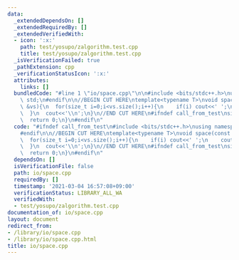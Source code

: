```yaml
---
data:
  _extendedDependsOn: []
  _extendedRequiredBy: []
  _extendedVerifiedWith:
  - icon: ':x:'
    path: test/yosupo/zalgorithm.test.cpp
    title: test/yosupo/zalgorithm.test.cpp
  _isVerificationFailed: true
  _pathExtension: cpp
  _verificationStatusIcon: ':x:'
  attributes:
    links: []
  bundledCode: "#line 1 \"io/space.cpp\"\n\n#include <bits/stdc++.h>\nusing namespace\
    \ std;\n#endif\n\n//BEGIN CUT HERE\ntemplate<typename T>\nvoid space(const vector<T>\
    \ &vs){\n  for(size_t i=0;i<vs.size();i++){\n    if(i) cout<<' ';\n    cout<<vs[i];\n\
    \  }\n  cout<<'\\n';\n}\n//END CUT HERE\n#ifndef call_from_test\nsigned main(){\n\
    \  return 0;\n}\n#endif\n"
  code: "#ifndef call_from_test\n#include <bits/stdc++.h>\nusing namespace std;\n\
    #endif\n\n//BEGIN CUT HERE\ntemplate<typename T>\nvoid space(const vector<T> &vs){\n\
    \  for(size_t i=0;i<vs.size();i++){\n    if(i) cout<<' ';\n    cout<<vs[i];\n\
    \  }\n  cout<<'\\n';\n}\n//END CUT HERE\n#ifndef call_from_test\nsigned main(){\n\
    \  return 0;\n}\n#endif\n"
  dependsOn: []
  isVerificationFile: false
  path: io/space.cpp
  requiredBy: []
  timestamp: '2021-03-04 16:57:08+09:00'
  verificationStatus: LIBRARY_ALL_WA
  verifiedWith:
  - test/yosupo/zalgorithm.test.cpp
documentation_of: io/space.cpp
layout: document
redirect_from:
- /library/io/space.cpp
- /library/io/space.cpp.html
title: io/space.cpp
---
```

